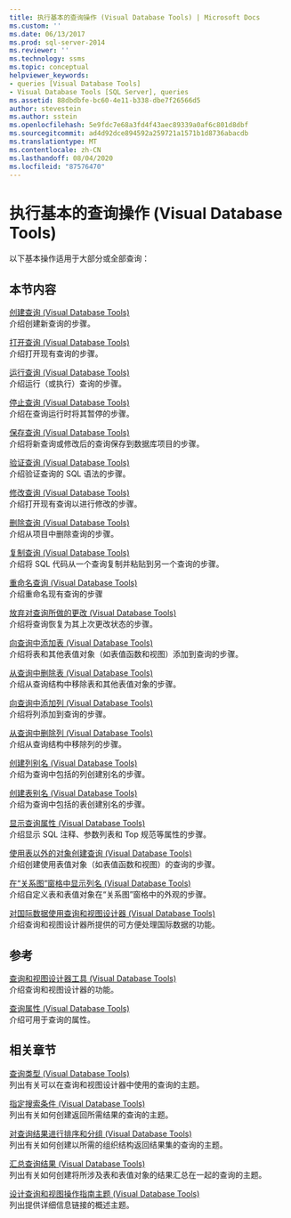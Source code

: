 ```yaml
---
title: 执行基本的查询操作 (Visual Database Tools) | Microsoft Docs
ms.custom: ''
ms.date: 06/13/2017
ms.prod: sql-server-2014
ms.reviewer: ''
ms.technology: ssms
ms.topic: conceptual
helpviewer_keywords:
- queries [Visual Database Tools]
- Visual Database Tools [SQL Server], queries
ms.assetid: 88dbdbfe-bc60-4e11-b338-dbe7f26566d5
author: stevestein
ms.author: sstein
ms.openlocfilehash: 5e9fdc7e68a3fd4f43aec89339a0af6c801d8dbf
ms.sourcegitcommit: ad4d92dce894592a259721a1571b1d8736abacdb
ms.translationtype: MT
ms.contentlocale: zh-CN
ms.lasthandoff: 08/04/2020
ms.locfileid: "87576470"
---
```

# <a name="perform-basic-operations-with-queries-visual-database-tools"></a>执行基本的查询操作 (Visual Database Tools)
  以下基本操作适用于大部分或全部查询：  
  
## <a name="in-this-section"></a>本节内容  
 [创建查询 (Visual Database Tools)](visual-database-tools.md)  
 介绍创建新查询的步骤。  
  
 [打开查询 (Visual Database Tools)](open-queries-visual-database-tools.md)  
 介绍打开现有查询的步骤。  
  
 [运行查询 (Visual Database Tools)](run-queries-visual-database-tools.md)  
 介绍运行（或执行）查询的步骤。  
  
 [停止查询 (Visual Database Tools)](stop-a-query-visual-database-tools.md)  
 介绍在查询运行时将其暂停的步骤。  
  
 [保存查询 (Visual Database Tools)](save-queries-visual-database-tools.md)  
 介绍将新查询或修改后的查询保存到数据库项目的步骤。  
  
 [验证查询 (Visual Database Tools)](verify-queries-visual-database-tools.md)  
 介绍验证查询的 SQL 语法的步骤。  
  
 [修改查询 (Visual Database Tools)](modify-queries-visual-database-tools.md)  
 介绍打开现有查询以进行修改的步骤。  
  
 [删除查询 (Visual Database Tools)](delete-queries-visual-database-tools.md)  
 介绍从项目中删除查询的步骤。  
  
 [复制查询 (Visual Database Tools)](copy-queries-visual-database-tools.md)  
 介绍将 SQL 代码从一个查询复制并粘贴到另一个查询的步骤。  
  
 [重命名查询 (Visual Database Tools)](rename-queries-visual-database-tools.md)  
 介绍重命名现有查询的步骤  
  
 [放弃对查询所做的更改 (Visual Database Tools)](discard-changes-made-to-queries-visual-database-tools.md)  
 介绍将查询恢复为其上次更改状态的步骤。  
  
 [向查询中添加表 (Visual Database Tools)](add-tables-to-queries-visual-database-tools.md)  
 介绍将表和其他表值对象（如表值函数和视图）添加到查询的步骤。  
  
 [从查询中删除表 (Visual Database Tools)](remove-tables-from-queries-visual-database-tools.md)  
 介绍从查询结构中移除表和其他表值对象的步骤。  
  
 [向查询中添加列 (Visual Database Tools)](add-columns-to-queries-visual-database-tools.md)  
 介绍将列添加到查询的步骤。  
  
 [从查询中删除列 (Visual Database Tools)](remove-columns-from-queries-visual-database-tools.md)  
 介绍从查询结构中移除列的步骤。  
  
 [创建列别名 (Visual Database Tools)](create-column-aliases-visual-database-tools.md)  
 介绍为查询中包括的列创建别名的步骤。  
  
 [创建表别名 (Visual Database Tools)](create-table-aliases-visual-database-tools.md)  
 介绍为查询中包括的表创建别名的步骤。  
  
 [显示查询属性 (Visual Database Tools)](query-properties-visual-database-tools.md)  
 介绍显示 SQL 注释、参数列表和 Top 规范等属性的步骤。  
  
 [使用表以外的对象创建查询 (Visual Database Tools)](create-queries-using-something-besides-a-table-visual-database-tools.md)  
 介绍创建使用表值对象（如表值函数和视图）的查询的步骤。  
  
 [在“关系图”窗格中显示列名 (Visual Database Tools)](diagram-pane-visual-database-tools.md)  
 介绍自定义表和表值对象在“关系图”窗格中的外观的步骤。  
  
 [对国际数据使用查询和视图设计器 (Visual Database Tools)](use-the-query-and-view-designer-with-international-data-visual-database-tools.md)  
 介绍查询和视图设计器所提供的可方便处理国际数据的功能。  
  
## <a name="reference"></a>参考  
 [查询和视图设计器工具 (Visual Database Tools)](query-and-view-designer-tools-visual-database-tools.md)  
 介绍查询和视图设计器的功能。  
  
 [查询属性 (Visual Database Tools)](query-properties-visual-database-tools.md)  
 介绍可用于查询的属性。  
  
## <a name="related-sections"></a>相关章节  
 [查询类型 (Visual Database Tools)](types-of-queries-visual-database-tools.md)  
 列出有关可以在查询和视图设计器中使用的查询的主题。  
  
 [指定搜索条件 (Visual Database Tools)](specify-search-criteria-visual-database-tools.md)  
 列出有关如何创建返回所需结果的查询的主题。  
  
 [对查询结果进行排序和分组 (Visual Database Tools)](sort-and-group-query-results-visual-database-tools.md)  
 列出有关如何创建以所需的组织结构返回结果集的查询的主题。  
  
 [汇总查询结果 (Visual Database Tools)](summarize-query-results-visual-database-tools.md)  
 列出有关如何创建将所涉及表和表值对象的结果汇总在一起的查询的主题。  
  
 [设计查询和视图操作指南主题 (Visual Database Tools)](design-queries-and-views-how-to-topics-visual-database-tools.md)  
 列出提供详细信息链接的概述主题。  
  
  

